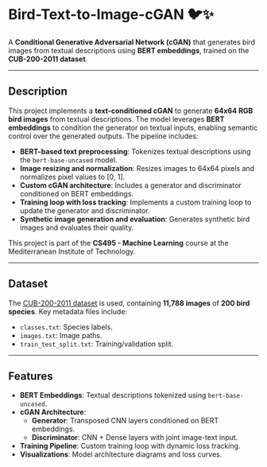 # Bird-Text-to-Image-cGAN 🐦✨

A **Conditional Generative Adversarial Network (cGAN)** that generates bird images from textual descriptions using **BERT embeddings**, trained on the **CUB-200-2011 dataset**.

---

## Description
This project implements a **text-conditioned cGAN** to generate **64x64 RGB bird images** from textual descriptions. The model leverages **BERT embeddings** to condition the generator on textual inputs, enabling semantic control over the generated outputs. The pipeline includes:
- **BERT-based text preprocessing**: Tokenizes textual descriptions using the `bert-base-uncased` model.
- **Image resizing and normalization**: Resizes images to 64x64 pixels and normalizes pixel values to [0, 1].
- **Custom cGAN architecture**: Includes a generator and discriminator conditioned on BERT embeddings.
- **Training loop with loss tracking**: Implements a custom training loop to update the generator and discriminator.
- **Synthetic image generation and evaluation**: Generates synthetic bird images and evaluates their quality.

This project is part of the **CS495 - Machine Learning** course at the Mediterranean Institute of Technology.

---

## Dataset
The [CUB-200-2011 dataset](http://www.vision.caltech.edu/visipedia/CUB-200-2011.html) is used, containing **11,788 images** of **200 bird species**. Key metadata files include:
- `classes.txt`: Species labels.
- `images.txt`: Image paths.
- `train_test_split.txt`: Training/validation split.

---

## Features
- **BERT Embeddings**: Textual descriptions tokenized using `bert-base-uncased`.
- **cGAN Architecture**:
  - **Generator**: Transposed CNN layers conditioned on BERT embeddings.
  - **Discriminator**: CNN + Dense layers with joint image-text input.
- **Training Pipeline**: Custom training loop with dynamic loss tracking.
- **Visualizations**: Model architecture diagrams and loss curves.

